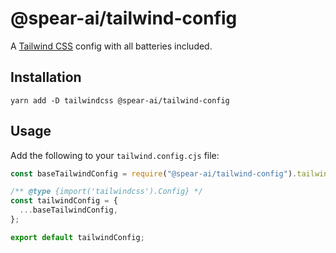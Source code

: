 # @spear-ai/tailwind-config

A [Tailwind CSS](https://tailwindcss.com) config with all batteries included.

## Installation

```shell
yarn add -D tailwindcss @spear-ai/tailwind-config
```

## Usage

Add the following to your `tailwind.config.cjs` file:

```js
const baseTailwindConfig = require("@spear-ai/tailwind-config").tailwindConfig;

/** @type {import('tailwindcss').Config} */
const tailwindConfig = {
  ...baseTailwindConfig,
};

export default tailwindConfig;
```
